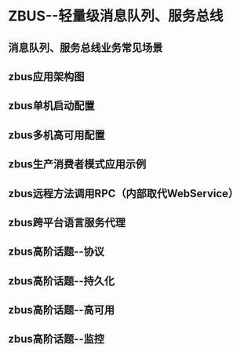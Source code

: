 # ZBUS--轻量级消息队列、服务总线

## 消息队列、服务总线业务常见场景
## zbus应用架构图
## zbus单机启动配置
## zbus多机高可用配置
## zbus生产消费者模式应用示例
## zbus远程方法调用RPC（内部取代WebService）
## zbus跨平台语言服务代理
## zbus高阶话题--协议
## zbus高阶话题--持久化
## zbus高阶话题--高可用
## zbus高阶话题--监控
